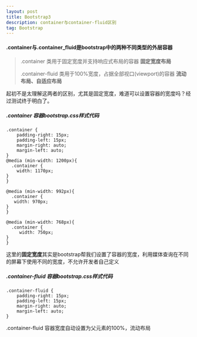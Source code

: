 ```yaml
---
layout: post
title: Bootstrap3
description: container与container-fluid区别
tag: Bootstrap
---
```


#### .container与.container_fluid是bootstrap中的两种不同类型的外层容器

> .container 类用于固定宽度并支持响应式布局的容器  					  **固定宽度布局**
>
> .container-fluid 类用于100%宽度，占据全部视口(viewport)的容器	          **流动布局、自适应布局**

起初不是太理解这两者的区别，尤其是固定宽度，难道可以设置容器的宽度吗？经过测试终于明白了。

##### .container 容器bootstrap.css样式代码

```
.container {
    padding-right: 15px;
    padding-left: 15px;
    margin-right: auto;
    margin-left: auto;
}
@media (min-width: 1200px){
  .container {
    width: 1170px;
}
}

@media (min-width: 992px){
  .container {
   width: 970px; 
}
}

@media (min-width: 768px){
  .container {
     width: 750px; 
}
}

```

这里的**固定宽度**其实是bootstrap帮我们设置了容器的宽度，利用媒体查询在不同的屏幕下使用不同的宽度，不允许开发者自己定义

##### .container-fluid 容器bootstrap.css样式代码

```
.container-fluid {
    padding-right: 15px;
    padding-left: 15px;
    margin-right: auto;
    margin-left: auto;
}
```

.container-fluid 容器宽度自动设置为父元素的100%，流动布局

